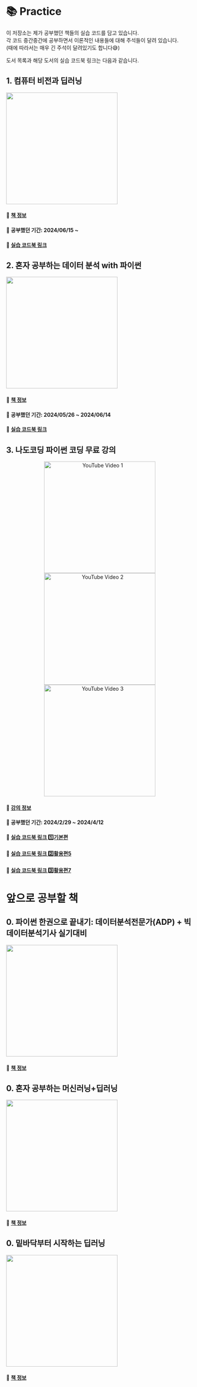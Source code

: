 # 📚 Practice

이 저장소는 제가 공부했던 책들의 실습 코드를 담고 있습니다.    
각 코드 중간중간에 공부하면서 이론적인 내용들에 대해 주석들이 달려 있습니다.   
(때에 따라서는 매우 긴 주석이 달려있기도 합니다😅)

도서 목록과 해당 도서의 실습 코드북 링크는 다음과 같습니다.

## 1. 컴퓨터 비전과 딥러닝
<img src="https://contents.kyobobook.co.kr/sih/fit-in/458x0/pdt/9791156645481.jpg" height="300">   

#### 📘 [책 정보](https://product.kyobobook.co.kr/detail/S000200616653)
#### 📖 공부했던 기간: 2024/06/15 ~
#### 🔗 [실습 코드북 링크](CV_DL)


## 2. 혼자 공부하는 데이터 분석 with 파이썬
<img src="https://contents.kyobobook.co.kr/sih/fit-in/458x0/pdt/9791169210287.jpg" height="300">   

#### 📘 [책 정보](https://product.kyobobook.co.kr/detail/S000200467471)
#### 📖 공부했던 기간: 2024/05/26 ~ 2024/06/14
#### 🔗 [실습 코드북 링크](Hongong/DA)


## 3. 나도코딩 파이썬 코딩 무료 강의
<p align="center">
  <img src="https://img.youtube.com/vi/kWiCuklohdY/hqdefault.jpg" alt="YouTube Video 1" width="300" />
  <img src="http://img.youtube.com/vi/PjhlUzp_cU0/hqdefault.jpg" alt="YouTube Video 2" width="300" /> 
  <img src="http://img.youtube.com/vi/TNcfJHajqJY/hqdefault.jpg" alt="YouTube Video 3" width="300" />
</p>

#### 📘 [강의 정보](https://www.youtube.com/watch?v=kWiCuklohdY&list=PLMsa_0kAjjrd8hYYCwbAuDsXZmHpqHvlV&index=1)
#### 📖 공부했던 기간: 2024/2/29 ~ 2024/4/12
#### 🔗 [실습 코드북 링크 1️⃣기본편](Nado_Coding/0_Basic)
#### 🔗 [실습 코드북 링크 2️⃣활용편5](Nado_Coding/5_Advanced)
#### 🔗 [실습 코드북 링크 3️⃣활용편7](Nado_Coding/7_Advanced)




# 앞으로 공부할 책

## 0. 파이썬 한권으로 끝내기: 데이터분석전문가(ADP) + 빅데이터분석기사 실기대비
<img src="https://contents.kyobobook.co.kr/sih/fit-in/458x0/pdt/9791138349185.jpg" height="300">   

#### 📘 [책 정보](https://product.kyobobook.co.kr/detail/S000201478040)


## 0. 혼자 공부하는 머신러닝+딥러닝
<img src="https://contents.kyobobook.co.kr/sih/fit-in/458x0/pdt/9791162243664.jpg" height="300">   

#### 📘 [책 정보](https://product.kyobobook.co.kr/detail/S000001810330)


## 0. 밑바닥부터 시작하는 딥러닝
<img src="https://contents.kyobobook.co.kr/sih/fit-in/458x0/pdt/9788968484636.jpg" height="300">

#### 📘 [책 정보](https://product.kyobobook.co.kr/detail/S000001057805)
